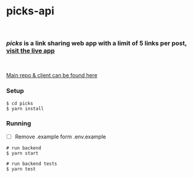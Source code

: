 # <b>picks-api</b>
<br/>

### <b><i>picks</i> is a link sharing web app with a limit of 5 links per post, [visit the live app](https://picks.didley.dev)</b>
<br/>

[Main repo & client can be found here](https://github.com/didley/picks)

### Setup

```console
$ cd picks
$ yarn install
```

### Running

- [ ] Remove .example form .env.example

```console
# run backend
$ yarn start

# run backend tests
$ yarn test
```

